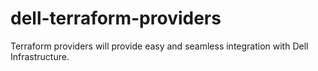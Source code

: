 # dell-terraform-providers
Terraform providers will provide easy and seamless integration with Dell Infrastructure.
